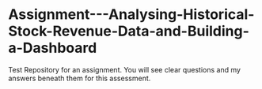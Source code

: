# Assignment---Analysing-Historical-Stock-Revenue-Data-and-Building-a-Dashboard

Test Repository for an assignment.
You will see clear questions and my answers beneath them for this assessment.
